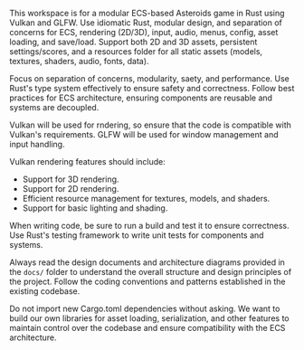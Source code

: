 <!-- Use this file to provide workspace-specific custom instructions to Copilot. For more details, visit https://code.visualstudio.com/docs/copilot/copilot-customization#_use-a-githubcopilotinstructionsmd-file -->

This workspace is for a modular ECS-based Asteroids game in Rust using Vulkan and GLFW. Use idiomatic Rust, modular design, and separation of concerns for ECS, rendering (2D/3D), input, audio, menus, config, asset loading, and save/load. Support both 2D and 3D assets, persistent settings/scores, and a resources folder for all static assets (models, textures, shaders, audio, fonts, data).

Focus on separation of concerns, modularity, saety, and performance. Use Rust's type system effectively to ensure safety and correctness. Follow best practices for ECS architecture, ensuring components are reusable and systems are decoupled.

Vulkan will be used for rndering, so ensure that the code is compatible with Vulkan's requirements. GLFW will be used for window management and input handling.

Vulkan rendering features should include:
- Support for 3D rendering.
- Support for 2D rendering.
- Efficient resource management for textures, models, and shaders.
- Support for basic lighting and shading.


When writing code, be sure to run a build and test it to ensure correctness. Use Rust's testing framework to write unit tests for components and systems.

Always read the design documents and architecture diagrams provided in the `docs/` folder to understand the overall structure and design principles of the project. Follow the coding conventions and patterns established in the existing codebase.

Do not import new Cargo.toml dependencies without asking. We want to build our own libraries for asset loading, serialization, and other features to maintain control over the codebase and ensure compatibility with the ECS architecture.
